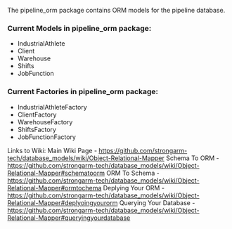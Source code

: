 The pipeline_orm package contains ORM models for the pipeline database. 

### Current Models in pipeline_orm package:
- IndustrialAthlete
- Client
- Warehouse
- Shifts
- JobFunction

### Current Factories in pipeline_orm package:
- IndustrialAthleteFactory
- ClientFactory
- WarehouseFactory
- ShiftsFactory
- JobFunctionFactory

Links to Wiki:
                Main Wiki Page - https://github.com/strongarm-tech/database_models/wiki/Object-Relational-Mapper
                Schema To ORM - https://github.com/strongarm-tech/database_models/wiki/Object-Relational-Mapper#schematoorm
                ORM To Schema - https://github.com/strongarm-tech/database_models/wiki/Object-Relational-Mapper#ormtochema
                Deplying Your ORM - https://github.com/strongarm-tech/database_models/wiki/Object-Relational-Mapper#deplyoingyourorm
                Querying Your Database - https://github.com/strongarm-tech/database_models/wiki/Object-Relational-Mapper#queryingyourdatabase

